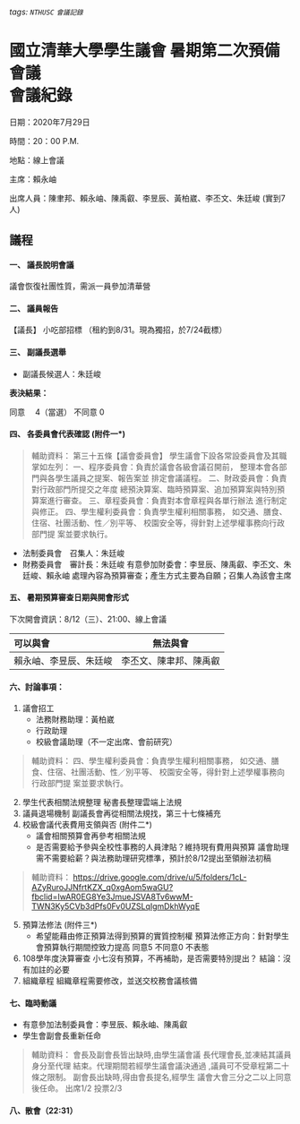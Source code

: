 ###### tags: `NTHUSC` `會議記錄`

# 國立清華大學學生議會 暑期第二次預備會議 <br />會議紀錄

日期：2020年7月29日

時間：20：00 P.M.

地點：線上會議

主席：賴永岫

出席人員：陳聿邦、賴永岫、陳禹叡、李昱辰、黃柏崴、李丕文、朱廷峻
(實到7人)

## 議程

#### 一、	議長說明會議

議會恢復社團性質，需派一員參加清華營

#### 二、	議員報告

【議長】 小吃部招標 （租約到8/31。現為獨招，於7/24截標）

#### 三、	副議長選舉

- 副議長候選人：朱廷峻

**表決結果：**

同意　 <span class="red">4（當選）</span>
不同意 <span class="red">0</span>

#### 四、	各委員會代表確認 (附件一*)

>輔助資料：
第三十五條【議會委員會】 學生議會下設各常設委員會及其職掌如左列： 一、程序委員會：負責於議會各級會議召開前， 整理本會各部門與各學生議員之提案、報告案並 排定會議議程。 二、財政委員會：負責對行政部門所提交之年度 總預決算案、臨時預算案、追加預算案與特別預 算案進行審查。 三、章程委員會：負責對本會章程與各單行辦法 進行制定與修正。 四、學生權利委員會：負責學生權利相關事務， 如交通、膳食、住宿、社團活動、性／別平等、 校園安全等，得針對上述學權事務向行政部門提 案並要求執行。

- 法制委員會　召集人：朱廷峻
- 財務委員會　審計長：朱廷峻
有意參加財委會：李昱辰、陳禹叡、李丕文、朱廷峻、賴永岫
處理內容為預算審查；產生方式主要為自願；召集人為該會主席

#### 五、	暑期預算審查日期與開會形式

<span class="red">下次開會資訊：8/12（三）、21:00、線上會議</span>


| 可以與會               | 無法與會               |
|:---------------------- | ---------------------- |
| 賴永岫、李昱辰、朱廷峻 | 李丕文、陳聿邦、陳禹叡 |


#### 六、討論事項：

1.	議會招工
    - 法務財務助理：黃柏崴
    - 行政助理
    - 校級會議助理（不一定出席、會前研究）
>輔助資料：
> 四、學生權利委員會：負責學生權利相關事務， 如交通、膳食、住宿、社團活動、性／別平等、 校園安全等，得針對上述學權事務向行政部門提 案並要求執行。

2. 學生代表相關法規整理
秘書長整理雲端上法規
3.	議員退場機制
副議長會再從相關法規找，第三十七條補充
4.	校級會議代表費用支領與否 (附件二*)
    - 議會相關預算會再參考相關法規
    - 是否需要給予參與全校性事務的人員津貼？維持現有費用與預算
議會助理需不需要給薪？與法務助理研究標準，預計於8/12提出至領辦法初稿

>輔助資料： https://drive.google.com/drive/u/5/folders/1cL-AZyRuroJJNfrtKZX_q0xgAom5waGU?fbclid=IwAR0EG8Ye3JmueJSVA8Tv6wwM-TWN3Ky5CVb3dPfs0Fv0UZSLqIgmDkhWyqE

5.	預算法修法 (附件三*)
    - 希望能藉由修正預算法得到預算的實質控制權
預算法修正方向：針對學生會預算執行期間控致力提高
<span class="red">同意5  不同意0  不表態</span>
6. 108學年度決算審查
小七沒有預算，不再補助，是否需要特別提出？
<span class="red">結論：沒有加註的必要</span>
7.	組織章程
組織章程需要修改，並送交校務會議核備

#### 七、臨時動議

- 有意參加法制委員會：李昱辰、賴永岫、陳禹叡
- 學生會副會長重新任命
>輔助資料：
會長及副會長皆出缺時,由學生議會議 長代理會長,並凍結其議員身分至代理 結束。代理期間若經學生議會議決通過 ,議員可不受章程第二十條之限制。
副會長出缺時,得由會長提名,經學生 議會大會三分之二以上同意後任命。
出席1/2 投票2/3

#### 八、散會（22:31）


